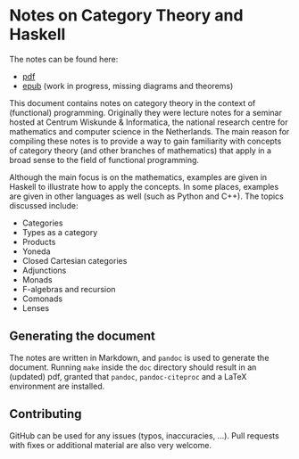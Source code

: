 # Notes on Category Theory and Haskell

The notes can be found here:
- [pdf](https://github.com/jwbuurlage/category-theory-programmers/raw/master/doc/categories_for_programmers.pdf)
- [epub](https://github.com/jwbuurlage/category-theory-programmers/raw/master/doc/categories_for_programmers.epub) (work in progress, missing diagrams and theorems)

This document contains notes on category theory in the context of (functional) programming. Originally they were lecture notes for a seminar hosted at Centrum Wiskunde & Informatica, the national research centre for mathematics and computer science in the Netherlands. The main reason for compiling these notes is to provide a way to gain familiarity with concepts of category theory (and other branches of mathematics) that apply in a broad sense to the field of functional programming.

Although the main focus is on the mathematics, examples are given in Haskell to illustrate how to apply the concepts. In some places, examples are given in other languages as well (such as Python and C++). The topics discussed include:

* Categories
* Types as a category
* Products
* Yoneda
* Closed Cartesian categories
* Adjunctions
* Monads
* F-algebras and recursion
* Comonads
* Lenses

## Generating the document

The notes are written in Markdown, and `pandoc` is used to generate the document. Running `make` inside the `doc` directory should result in an (updated) pdf, granted that `pandoc`, `pandoc-citeproc` and a LaTeX environment are installed.

## Contributing

GitHub can be used for any issues (typos, inaccuracies, ...). Pull requests with fixes or additional material are also very welcome.
